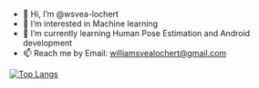 - 👋 Hi, I’m @wsvea-lochert
- 👀 I’m interested in Machine learning
- 🌱 I’m currently learning Human Pose Estimation and Android development
- 📫 Reach me by Email: williamsvealochert@gmail.com

[![Top Langs](https://github-readme-stats.vercel.app/api/top-langs/?username=wsvea-lochert&hide=html)](https://github.com/wsvea-lochert/github-readme-stats)

<!-- - 💞️ I’m looking to collaborate on stuff-->

<!---
wsvea-lochert/wsvea-lochert is a ✨ special ✨ repository because its `README.md` (this file) appears on your GitHub profile.
You can click the Preview link to take a look at your changes.
--->
